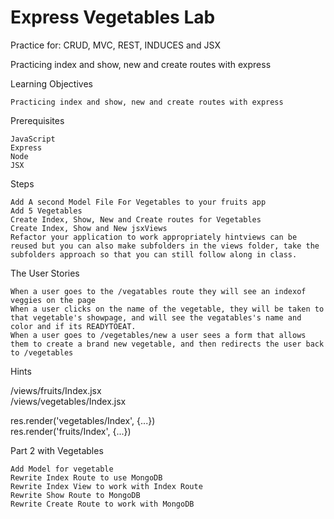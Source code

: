 # Express Vegetables Lab
Practice for: CRUD, MVC, REST, INDUCES and JSX


Practicing index and show, new and create routes with express

Learning Objectives

    Practicing index and show, new and create routes with express

Prerequisites

    JavaScript
    Express
    Node
    JSX

Steps

    Add A second Model File For Vegetables to your fruits app
    Add 5 Vegetables
    Create Index, Show, New and Create routes for Vegetables
    Create Index, Show and New jsxViews
    Refactor your application to work appropriately hintviews can be reused but you can also make subfolders in the views folder, take the subfolders approach so that you can still follow along in class.
    
The User Stories

    When a user goes to the /vegatables route they will see an indexof veggies on the page
    When a user clicks on the name of the vegetable, they will be taken to that vegetable's showpage, and will see the vegatables's name and color and if its READYTOEAT.
    When a user goes to /vegetables/new a user sees a form that allows them to create a brand new vegetable, and then redirects the user back to /vegetables

Hints

/views/fruits/Index.jsx
<br />
/views/vegetables/Index.jsx
<br />

res.render('vegetables/Index', {...})
<br />
res.render('fruits/Index', {...})
<br />

Part 2 with Vegetables

    Add Model for vegetable
    Rewrite Index Route to use MongoDB
    Rewrite Index View to work with Index Route
    Rewrite Show Route to MongoDB
    Rewrite Create Route to work with MongoDB



